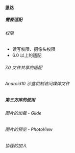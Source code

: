 #### 思路

##### 需要适配
###### 权限
- 读写权限、摄像头权限
- 6.0 以上的适配
###### 7.0 文件共享的适配
###### Android10 沙盒机制访问媒体文件

##### 第三方库的使用
###### 图片的加载 - Glide
###### 图片的预览 - PhotoView

###### 协程的加入


